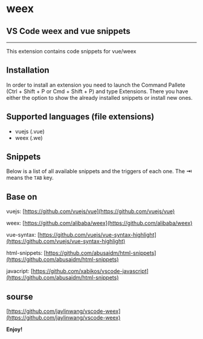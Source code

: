 # weex
## VS Code weex and vue snippets
-------------------
This extension contains code snippets for vue/weex

## Installation

In order to install an extension you need to launch the Command Pallete (Ctrl + Shift + P or Cmd + Shift + P) and type Extensions.
There you have either the option to show the already installed snippets or install new ones.

## Supported languages (file extensions)

* vuejs (.vue)
* weex (.we)


## Snippets

Below is a list of all available snippets and the triggers of each one. The **⇥** means the `TAB` key.

## Base on

vuejs: [https://github.com/vuejs/vue](https://github.com/vuejs/vue)

weex: [https://github.com/alibaba/weex](https://github.com/alibaba/weex)

vue-syntax: [https://github.com/vuejs/vue-syntax-highlight](https://github.com/vuejs/vue-syntax-highlight)

html-snippets: [https://github.com/abusaidm/html-snippets](https://github.com/abusaidm/html-snippets)

javacript: [https://github.com/xabikos/vscode-javascript](https://github.com/abusaidm/html-snippets)

## sourse

[https://github.com/jaylinwang/vscode-weex](https://github.com/jaylinwang/vscode-weex)

**Enjoy!**